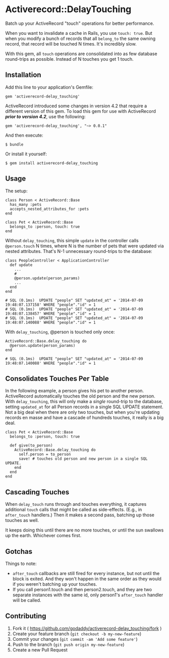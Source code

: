 # Activerecord::DelayTouching

Batch up your ActiveRecord "touch" operations for better performance.

When you want to invalidate a cache in Rails, you use `touch: true`. But when
you modify a bunch of records that all `belong_to` the same owning record, that record
will be touched N times. It's incredibly slow.

With this gem, all `touch` operations are consolidated into as few database
round-trips as possible. Instead of N touches you get 1 touch.

## Installation

Add this line to your application's Gemfile:

    gem 'activerecord-delay_touching'

ActiveRecord introduced some changes in version 4.2 that require a different version of this gem. 
To load this gem for use with ActiveRecord ***prior to version 4.2***, use the following:

	gem 'activerecord-delay_touching', "~> 0.0.1"

And then execute:

    $ bundle

Or install it yourself:

    $ gem install activerecord-delay_touching


## Usage

The setup:

    class Person < ActiveRecord::Base
      has_many :pets
      accepts_nested_attributes_for :pets
    end
    
    class Pet < ActiveRecord::Base
      belongs_to :person, touch: true
    end
    
Without `delay_touching`, this simple `update` in the controller calls
`@person.touch` N times, where N is the number of pets that were updated
via nested attributes. That's N-1 unnecessary round-trips to the database:

    class PeopleController < ApplicationController
      def update
        ...
        #
        @person.update(person_params)
        ...
      end
    end
    
    # SQL (0.1ms)  UPDATE "people" SET "updated_at" = '2014-07-09 19:48:07.137158' WHERE "people"."id" = 1
    # SQL (0.1ms)  UPDATE "people" SET "updated_at" = '2014-07-09 19:48:07.138457' WHERE "people"."id" = 1
    # SQL (0.1ms)  UPDATE "people" SET "updated_at" = '2014-07-09 19:48:07.140088' WHERE "people"."id" = 1

With `delay_touching`, @person is touched only once:

    ActiveRecord::Base.delay_touching do
      @person.update(person_params)
    end

    # SQL (0.1ms)  UPDATE "people" SET "updated_at" = '2014-07-09 19:48:07.140088' WHERE "people"."id" = 1

## Consolidates Touches Per Table

In the following example, a person gives his pet to another person. ActiveRecord
automatically touches the old person and the new person.  With `delay_touching`,
this will only make a *single* round-trip to the database, setting `updated_at`
for all Person records in a single SQL UPDATE statement. Not a big deal when there are
only two touches, but when you're updating records en masse and have a cascade
of hundreds touches, it really is a big deal.

    class Pet < ActiveRecord::Base
      belongs_to :person, touch: true

      def give(to_person)
        ActiveRecord::Base.delay_touching do
          self.person = to_person
          save! # touches old person and new person in a single SQL UPDATE.
        end
      end
    end

## Cascading Touches

When `delay_touch` runs through and touches everything, it captures additional
`touch` calls that might be called as side-effects. (E.g., in `after_touch`
handlers.) Then it makes a second pass, batching up those touches as well.

It keeps doing this until there are no more touches, or until the sun swallows
up the earth. Whichever comes first.

## Gotchas

Things to note:

  * `after_touch` callbacks are still fired for every instance, but not until the block is exited. 
    And they won't happen in the same order as they would if you weren't batching up your touches.
  * If you call person1.touch and then person2.touch, and they are two separate instances
    with the same id, only person1's `after_touch` handler will be called.

## Contributing

1. Fork it ( https://github.com/godaddy/activerecord-delay_touching/fork )
2. Create your feature branch (`git checkout -b my-new-feature`)
3. Commit your changes (`git commit -am 'Add some feature'`)
4. Push to the branch (`git push origin my-new-feature`)
5. Create a new Pull Request
